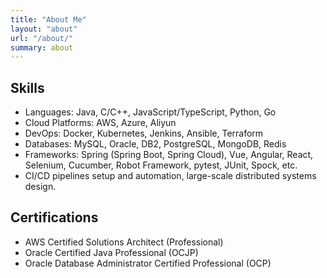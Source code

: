 ```yaml
---
title: "About Me"
layout: "about"
url: "/about/"
summary: about
---
```


## Skills

- Languages: Java, C/C++, JavaScript/TypeScript, Python, Go  
- Cloud Platforms: AWS, Azure, Aliyun  
- DevOps: Docker, Kubernetes, Jenkins, Ansible, Terraform  
- Databases: MySQL, Oracle, DB2, PostgreSQL, MongoDB, Redis  
- Frameworks: Spring (Spring Boot, Spring Cloud), Vue, Angular, React, Selenium, Cucumber, Robot Framework, pytest, JUnit, Spock, etc.  
- CI/CD pipelines setup and automation, large-scale distributed systems design.


## Certifications

- AWS Certified Solutions Architect (Professional)  
- Oracle Certified Java Professional (OCJP)  
- Oracle Database Administrator Certified Professional (OCP) 